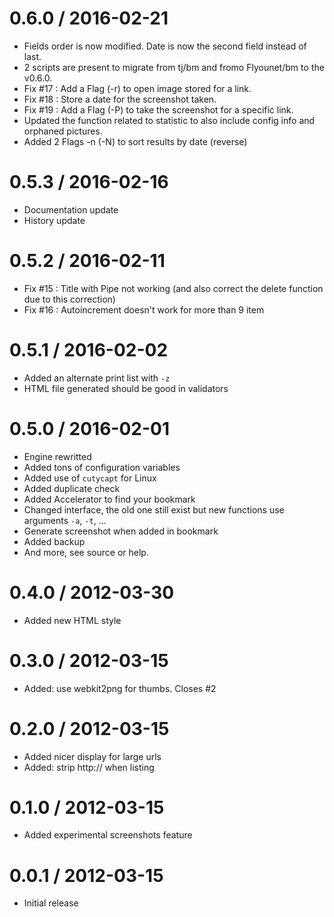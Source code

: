 
0.6.0 / 2016-02-21 
==================

  * Fields order is now modified. Date is now the second field instead of last.
  * 2 scripts are present to migrate from tj/bm and fromo Flyounet/bm to the v0.6.0.
  * Fix #17 : Add a Flag (-r) to open image stored for a link.
  * Fix #18 : Store a date for the screenshot taken.
  * Fix #19 : Add a Flag (-P) to take the screenshot for a specific link.
  * Updated the function related to statistic to also include config info and orphaned pictures.
  * Added 2 Flags -n (-N) to sort results by date (reverse)

0.5.3 / 2016-02-16
==================

  * Documentation update
  * History update

0.5.2 / 2016-02-11 
==================

  * Fix #15 : Title with Pipe not working (and also correct the delete function due to this correction)
  * Fix #16 : Autoincrement doesn't work for more than 9 item

0.5.1 / 2016-02-02 
==================

  * Added an alternate print list with `-z`
  * HTML file generated should be good in validators

0.5.0 / 2016-02-01 
==================

  * Engine rewritted
  * Added tons of configuration variables
  * Added use of `cutycapt` for Linux
  * Added duplicate check
  * Added Accelerator to find your bookmark
  * Changed interface, the old one still exist but new functions use arguments `-a`, `-t`, ...
  * Generate screenshot when added in bookmark
  * Added backup
  * And more, see source or help.

0.4.0 / 2012-03-30 
==================

  * Added new HTML style

0.3.0 / 2012-03-15 
==================

  * Added: use webkit2png for thumbs. Closes #2

0.2.0 / 2012-03-15 
==================

  * Added nicer display for large urls
  * Added: strip http:// when listing

0.1.0 / 2012-03-15 
==================

  * Added experimental screenshots feature

0.0.1 / 2012-03-15 
==================

  - Initial release
